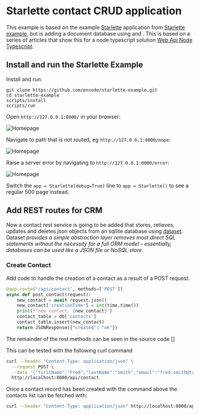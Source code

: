 # Starlette contact CRUD application

This example is based on the example [Starlette] application from [Starlette example], but is
adding a document database using and . This is based on a series of articles
that show this for a node typescript solution [Web Api Node Typescript].

[Starlette example]: [https://github.com/encode/starlette-example.git]
[Starlette]: [https://www.starlette.io/]
[Web Api Node Typescript]: [https://itnext.io/building-restful-web-apis-with-node-js-express-mongodb-and-typescript-part-1-2-195bdaf129cf?]

## Install and run the Starlette Example

Install and run:

```shell
git clone https://github.com/encode/starlette-example.git
cd starlette-example
scripts/install
scripts/run
```

Open `http://127.0.0.1:8000/` in your browser:

![Homepage](https://raw.githubusercontent.com/encode/starlette-example/master/docs/index.png)

Navigate to path that is not routed, eg `http://127.0.0.1:8000/nope`:

![Homepage](https://raw.githubusercontent.com/encode/starlette-example/master/docs/404.png)

Raise a server error by navigating to `http://127.0.0.1:8000/error`:

![Homepage](https://raw.githubusercontent.com/encode/starlette-example/master/docs/500.png)

Switch the `app = Starlette(debug=True)` line to `app = Starlette()` to see a regular 500 page instead.

## Add REST routes for CRM

Now a contact rest service is going to be added that stores, retieves, updates and deletes json objects from an sqllite database using [dataset]. Dataset *provides a simple abstraction layer removes most direct SQL statements without the necessity for a full ORM model - essentially, databases can be used like a JSON file or NoSQL store.*

### Create Contact

Add code to handle the creation of a contact as a result of a POST request.

```python
@app.route('/api/contact', methods=['POST'])
async def post_contact(request):
    new_contact = await request.json()
    new_contact['creationTime'] = int(time.time())
    print(f"new contact: {new_contact}")
    contact_table = db['contacts']
    contact_table.insert(new_contact)
    return JSONResponse({"created": "ok"})
```

The remainder of the rest methods can be seen in the source code []


This can be tested with the following curl command
```bash
curl --header "Content-Type: application/json" \
  --request POST \
  --data '{"firstName":"Fred","lastName":"Smith","email":"fred.smith@test.com","company": "temp ltd", "phone": "012-345-67890"}' \
  http://localhost:8000/api/contact
```

Once a contact record has been created with the command above the contacts list can be fetched with:

```bash
curl --header "Content-Type: application/json" http://localhost:8000/api/contact
```

[dataset]: [https://dataset.readthedocs.io/en/latest/index.html]

